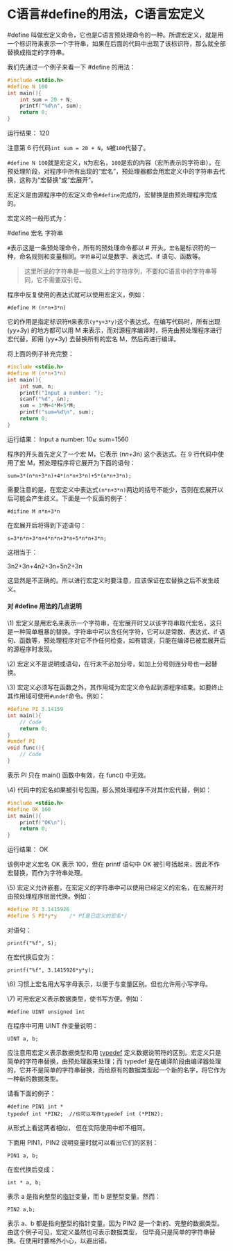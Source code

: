 # C语言#define的用法，C语言宏定义

\#define 叫做宏定义命令，它也是C语言预处理命令的一种。所谓宏定义，就是用一个标识符来表示一个字符串，如果在后面的代码中出现了该标识符，那么就全部替换成指定的字符串。

我们先通过一个例子来看一下 #define 的用法：

```c
#include <stdio.h>
#define N 100
int main(){
    int sum = 20 + N;
    printf("%d\n", sum);
    return 0;
}
```

运行结果：
120

注意第 6 行代码`int sum = 20 + N`，`N`被`100`代替了。

`#define N 100`就是宏定义，`N`为宏名，`100`是宏的内容（宏所表示的字符串）。在预处理阶段，对程序中所有出现的“宏名”，预处理器都会用宏定义中的字符串去代换，这称为“宏替换”或“宏展开”。

宏定义是由源程序中的宏定义命令`#define`完成的，宏替换是由预处理程序完成的。

宏定义的一般形式为：

\#define 宏名 字符串

`#`表示这是一条预处理命令，所有的预处理命令都以 # 开头。`宏名`是标识符的一种，命名规则和变量相同。`字符串`可以是数字、表达式、if 语句、函数等。

> 这里所说的字符串是一般意义上的字符序列，不要和C语言中的字符串等同，它不需要双引号。

程序中反复使用的表达式就可以使用宏定义，例如：

```
#define M (n*n+3*n)
```

它的作用是指定标识符`M`来表示`(y*y+3*y)`这个表达式。在编写代码时，所有出现 (y*y+3*y) 的地方都可以用 M 来表示，而对源程序编译时，将先由预处理程序进行宏代替，即用 (y*y+3*y) 去替换所有的宏名 M，然后再进行编译。

将上面的例子补充完整：

```c
#include <stdio.h>
#define M (n*n+3*n)
int main(){
    int sum, n;
    printf("Input a number: ");
    scanf("%d", &n);
    sum = 3*M+4*M+5*M;
    printf("sum=%d\n", sum);
    return 0;
}
```

运行结果：
Input a number: 10↙
sum=1560

程序的开头首先定义了一个宏 M，它表示 (n*n+3*n) 这个表达式。在 9 行代码中使用了宏 M，预处理程序将它展开为下面的语句：

```
sum=3*(n*n+3*n)+4*(n*n+3*n)+5*(n*n+3*n);
```

需要注意的是，在宏定义中表达式`(n*n+3*n)`两边的括号不能少，否则在宏展开以后可能会产生歧义。下面是一个反面的例子：

```
#difine M n*n+3*n
```

在宏展开后将得到下述语句：

```
s=3*n*n+3*n+4*n*n+3*n+5*n*n+3*n;
```

这相当于：

3n2+3n+4n2+3n+5n2+3n

这显然是不正确的。所以进行宏定义时要注意，应该保证在宏替换之后不发生歧义。

#### 对 #define 用法的几点说明

\1) 宏定义是用宏名来表示一个字符串，在宏展开时又以该字符串取代宏名，这只是一种简单粗暴的替换。字符串中可以含任何字符，它可以是常数、表达式、if 语句、函数等，预处理程序对它不作任何检查，如有错误，只能在编译已被宏展开后的源程序时发现。

\2) 宏定义不是说明或语句，在行末不必加分号，如加上分号则连分号也一起替换。

\3) 宏定义必须写在函数之外，其作用域为宏定义命令起到源程序结束。如要终止其作用域可使用`#undef`命令。例如：

```c
#define PI 3.14159
int main(){
    // Code
    return 0;
}
#undef PI
void func(){
    // Code
}
```

表示 PI 只在 main() 函数中有效，在 func() 中无效。

\4) 代码中的宏名如果被引号包围，那么预处理程序不对其作宏代替，例如：

```c
#include <stdio.h>
#define OK 100
int main(){
    printf("OK\n");
    return 0;
}
```

运行结果：
OK

该例中定义宏名 OK 表示 100，但在 printf 语句中 OK 被引号括起来，因此不作宏替换，而作为字符串处理。

\5) 宏定义允许嵌套，在宏定义的字符串中可以使用已经定义的宏名，在宏展开时由预处理程序层层代换。例如：

```c
#define PI 3.1415926
#define S PI*y*y    /* PI是已定义的宏名*/
```

对语句：

```
printf("%f", S);
```

在宏代换后变为：

```
printf("%f", 3.1415926*y*y);
```


\6) 习惯上宏名用大写字母表示，以便于与变量区别。但也允许用小写字母。

\7) 可用宏定义表示数据类型，使书写方便。例如：

```
#define UINT unsigned int
```

在程序中可用 UINT 作变量说明：

```
UINT a, b;
```

应注意用宏定义表示数据类型和用 [typedef](http://c.biancheng.net/cpp/html/100.html) 定义数据说明符的区别。宏定义只是简单的字符串替换，由预处理器来处理；而 typedef 是在编译阶段由编译器处理的，它并不是简单的字符串替换，而给原有的数据类型起一个新的名字，将它作为一种新的数据类型。

请看下面的例子：

```
#define PIN1 int *
typedef int *PIN2;  //也可以写作typedef int (*PIN2);
```

从形式上看这两者相似， 但在实际使用中却不相同。

下面用 PIN1，PIN2 说明变量时就可以看出它们的区别：

```
PIN1 a, b;
```

在宏代换后变成：

```
int * a, b;
```

表示 a 是指向整型的[指针](http://c.biancheng.net/c/80/)变量，而 b 是整型变量。然而：

```
PIN2 a,b;
```

表示 a、b 都是指向整型的指针变量。因为 PIN2 是一个新的、完整的数据类型。由这个例子可见，宏定义虽然也可表示数据类型， 但毕竟只是简单的字符串替换。在使用时要格外小心，以避出错。
